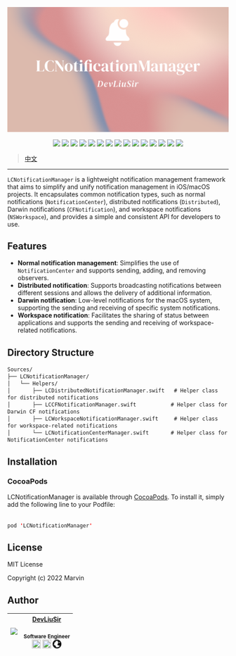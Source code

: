 <p align="center">
<img src="./Design/LCNotificationManager.png">

<p align="center">    
<img src="https://badgen.net/badge/icon/apple?icon=apple&label">
<img src="https://img.shields.io/badge/language-swift-orange.svg">
<img src="https://img.shields.io/badge/macOS-10.14+-blue.svg">
<img src="https://img.shields.io/badge/build-passing-brightgreen">
<img src="https://img.shields.io/github/languages/top/DevLiuSir/LCNotificationManager?color=blueviolet">
<img src="https://img.shields.io/github/license/DevLiuSir/LCNotificationManager.svg">
<img src="https://img.shields.io/badge/platform-osx-lightgrey.svg">
<img src="https://img.shields.io/github/languages/code-size/DevLiuSir/LCNotificationManager?color=ff69b4&label=codeSize">
<img src="https://img.shields.io/github/repo-size/DevLiuSir/LCNotificationManager">
<img src="https://img.shields.io/github/last-commit/DevLiuSir/LCNotificationManager">
<img src="https://img.shields.io/github/commit-activity/m/DevLiuSir/LCNotificationManager">
<img src="https://img.shields.io/github/stars/DevLiuSir/LCNotificationManager.svg?style=social&label=Star">
<img src="https://img.shields.io/github/forks/DevLiuSir/LCNotificationManager?style=social">
<img src="https://img.shields.io/github/watchers/DevLiuSir/LCNotificationManager?style=social">
<a href="https://twitter.com/LiuChuan_"><img src="https://img.shields.io/twitter/follow/LiuChuan_.svg?style=social"></a>
</p>


> [中文](README_CN.md)


---
`LCNotificationManager` is a lightweight notification management framework that aims to simplify and unify notification management in iOS/macOS projects. It encapsulates common notification types, such as normal notifications (`NotificationCenter`), distributed notifications (`Distributed`), Darwin notifications (`CFNotification`), and workspace notifications (`NSWorkspace`), and provides a simple and consistent API for developers to use.

## Features

- **Normal notification management**: Simplifies the use of `NotificationCenter` and supports sending, adding, and removing observers.
- **Distributed notification**: Supports broadcasting notifications between different sessions and allows the delivery of additional information.
- **Darwin notification**: Low-level notifications for the macOS system, supporting the sending and receiving of specific system notifications.
- **Workspace notification**: Facilitates the sharing of status between applications and supports the sending and receiving of workspace-related notifications.



## Directory Structure

```
Sources/
├── LCNotificationManager/
│   └── Helpers/
│       ├── LCDistributedNotificationManager.swift   # Helper class for distributed notifications
│       ├── LCCFNotificationManager.swift           # Helper class for Darwin CF notifications
│       ├── LCWorkspaceNotificationManager.swift     # Helper class for workspace-related notifications
│       └── LCNotificationCenterManager.swift       # Helper class for NotificationCenter notifications

```


## Installation
### CocoaPods
LCNotificationManager is available through [CocoaPods](https://cocoapods.org). To install it, simply add the following line to your Podfile:

```swift

pod 'LCNotificationManager'

```




## License

MIT License

Copyright (c) 2022 Marvin


## Author

| [<img src="https://avatars2.githubusercontent.com/u/11488337?s=460&v=4" width="120px;"/>](https://github.com/DevLiuSir)  |  [DevLiuSir](https://github.com/DevLiuSir)<br/><br/><sub>Software Engineer</sub><br/> [<img align="center" src="https://cdn.jsdelivr.net/npm/simple-icons@3.0.1/icons/twitter.svg" height="20" width="20"/>][1] [<img align="center" src="https://cdn.jsdelivr.net/npm/simple-icons@3.0.1/icons/github.svg" height="20" width="20"/>][2] [<img align="center" src="https://raw.githubusercontent.com/iconic/open-iconic/master/svg/globe.svg" height="20" width="20"/>][3]|
| :------------: | :------------: |

[1]: https://twitter.com/LiuChuan_
[2]: https://github.com/DevLiuSir
[3]: https://devliusir.com/

